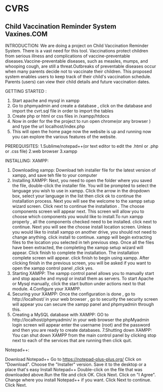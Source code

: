 # CVRS
Child Vaccination Reminder System
Vaxines.COM
---------------------------------
INTRODUCTION:
We are doing a project on Child Vaccination Reminder System. There is a vast need for this tool. Vaccinations protect children from serious illness and complications of vaccine-preventable diseases.Vaccine-preventable diseases, such as measles, mumps, and whooping cough, are still a threat.Outbreaks of preventable diseases occur when many parents decide not to vaccinate their children.
This proposed system enables users to keep track of their child's vaccination schedule. Parents (users) can view their child details and future vaccination dates.

GETTING STARTED :
1. Start apache and mysql in xampp
2. Go to phpmyadmin and create a database , click on the database and import the cvrt.sql file in order to import the tables
3. Create php or html or css files in /xampp/htdocs
4. Now in order for the the project to run open chrome(or any browser ) and type the url localhost/index.php
5. This will open the home page now the website is up and running now you can explore the various features of the website. 


PREREQUISITES:
1.Sublime/notepad++(or text editor to edit the .html or .php or .css file)
2.web browser
3.xampp


INSTALLING:
XAMPP:
1. Downloading xampp:
Download teh installer file for the latest version of xampp, and save teh file to your computer
2. Installing XAMPP:
Next, you need to open the folder where you saved the file, double-click the installer file.
You will be prompted to select the language you wish to use in xampp. Click the arrow in the dropdown box, select your language in the list then click ok to continue the installation process.
Next you will see the welcome to the xampp setup wizard screen. Click next to continue the installation .
The choose components screen will appear next. This screen will allow you to choose which components you would like to install.To run xampp properly , all the components checked need to be installed. click next to continue.
Next you will see the choose install location screen. Unless you would like to install xampp on another drive, you should not need to change anything. click install to continue.
xampp will begin extracting files to the location you selected in teh previous step.
Once all the files have been extracted, the completing the xampp setup wizard will appear. Click finish to complete the installation.
The installation complete screen will appear. click finish to begin using xampp.
After clicking finish in the previous screen, you will be asked if you want to open the xampp control panel ,click yes.
3. Starting XAMPP:
The xampp control panel allows you to manually start and stop apache and mysql or install them as servers.
To start Apache or Mysql manually, click the start button under actions next to that module.
4.Configure your XAMPP.
5. Securing your XAMPP:
Once the configuration is done , go to http://localhost/ in your web browser , go to security the security screen will appear you can secure the xampp panel and phpmyadmin through this.
6. Creating a MySQL database with XAMPP:
GO to http://localhost/phpmyadmin/ in your web browser the phpMyadmin login screen will appear enter the username (root) and the password and then you are ready to create databases.
7.Shutting down XAMPP:
You can shut down XAMPP from the main control panel by clicking stop next to each of the services that are running then click quit.

Notepad++:

Download Notepad++
Go to https://notepad-plus-plus.org/
Click on "Download". Choose the "Installer" version. Save it to the desktop or a place that's easy 
Install Notepad++
Double-click on the file that was downloaded above.Run the file and click OK.
Click Next.
Click on "I Agree".
Change where you install Notepad++ if you want. Click Next to continue. 
Click Next.

